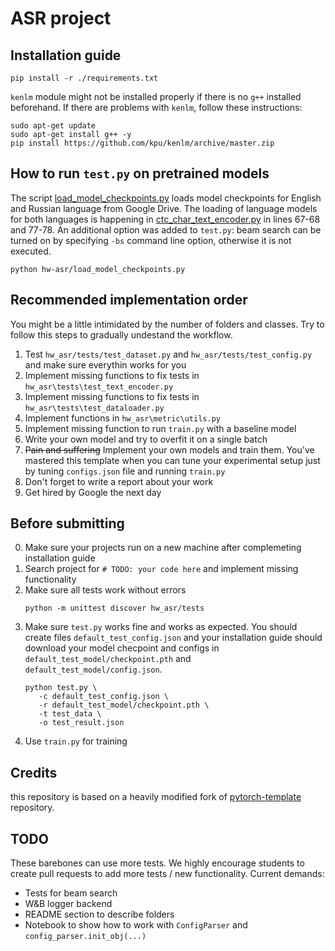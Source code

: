 # ASR project

## Installation guide

```shell
pip install -r ./requirements.txt
```

```kenlm``` module might not be installed properly if there is no ```g++``` 
installed beforehand. If there are problems with ```kenlm```, follow these 
instructions:

```shell
sudo apt-get update
sudo apt-get install g++ -y
pip install https://github.com/kpu/kenlm/archive/master.zip
```

## How to run ```test.py``` on pretrained models

The script [load_model_checkpoints.py](load_model_checkpoints.py) loads model
checkpoints for English and Russian language from Google Drive. The loading of
language models for both languages is happening in 
[ctc_char_text_encoder.py](hw_asr/text_encoder/ctc_char_text_encoder.py) in
lines 67-68 and 77-78. An additional option was added to ```test.py```: beam
search can be turned on by specifying ```-bs``` command line option, otherwise
it is not executed.

```shell
python hw-asr/load_model_checkpoints.py

```

## Recommended implementation order

You might be a little intimidated by the number of folders and classes. Try to
follow this steps to gradually undestand the workflow.

1) Test `hw_asr/tests/test_dataset.py`  and `hw_asr/tests/test_config.py` and
   make sure everythin works for you
2) Implement missing functions to fix tests
   in  `hw_asr\tests\test_text_encoder.py`
3) Implement missing functions to fix tests
   in  `hw_asr\tests\test_dataloader.py`
4) Implement functions in `hw_asr\metric\utils.py`
5) Implement missing function to run `train.py` with a baseline model
6) Write your own model and try to overfit it on a single batch
7) ~~Pain and suffering~~ Implement your own models and train them. You've
   mastered this template when you can tune your experimental setup just by
   tuning `configs.json` file and running `train.py`
8) Don't forget to write a report about your work
9) Get hired by Google the next day

## Before submitting

0) Make sure your projects run on a new machine after complemeting installation
   guide
1) Search project for `# TODO: your code here` and implement missing
   functionality
2) Make sure all tests work without errors
   ```shell
   python -m unittest discover hw_asr/tests
   ```
3) Make sure `test.py` works fine and works as expected. You should create
   files `default_test_config.json` and your installation guide should download
   your model checpoint and configs in `default_test_model/checkpoint.pth`
   and `default_test_model/config.json`.
   ```shell
   python test.py \
      -c default_test_config.json \
      -r default_test_model/checkpoint.pth \
      -t test_data \
      -o test_result.json
   ```
4) Use `train.py` for training

## Credits

this repository is based on a heavily modified fork
of [pytorch-template](https://github.com/victoresque/pytorch-template)
repository.

## TODO

These barebones can use more tests. We highly encourage students to create pull
requests to add more tests / new functionality. Current demands:

* Tests for beam search
* W&B logger backend
* README section to describe folders
* Notebook to show how to work with `ConfigParser`
  and `config_parser.init_obj(...)`
